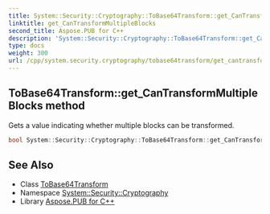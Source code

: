 ```yaml
---
title: System::Security::Cryptography::ToBase64Transform::get_CanTransformMultipleBlocks method
linktitle: get_CanTransformMultipleBlocks
second_title: Aspose.PUB for C++
description: 'System::Security::Cryptography::ToBase64Transform::get_CanTransformMultipleBlocks method. Gets a value indicating whether multiple blocks can be transformed in C++.'
type: docs
weight: 300
url: /cpp/system.security.cryptography/tobase64transform/get_cantransformmultipleblocks/
---
```

## ToBase64Transform::get_CanTransformMultipleBlocks method


Gets a value indicating whether multiple blocks can be transformed.

```cpp
bool System::Security::Cryptography::ToBase64Transform::get_CanTransformMultipleBlocks()
```

## See Also

* Class [ToBase64Transform](../)
* Namespace [System::Security::Cryptography](../../)
* Library [Aspose.PUB for C++](../../../)
